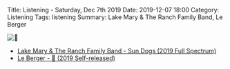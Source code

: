 Title: Listening - Saturday, Dec 7th 2019 
Date: 2019-12-07 18:00
Category: Listening
Tags: listening
Summary: Lake Mary & The Ranch Family Band, Le Berger


![🐄](/images/berger-cow.jpg)

- [Lake Mary & The Ranch Family Band - Sun Dogs (2019 Full Spectrum)](https://www.discogs.com/release/14489210)
- [Le Berger - 🐄 (2019 Self-released)](https://leberger.bandcamp.com/album/--2)


